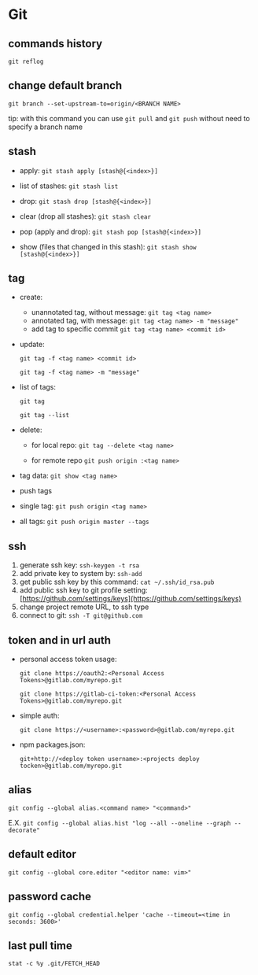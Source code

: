 # Git

## commands history

`git reflog`

## change default branch

`git branch --set-upstream-to=origin/<BRANCH NAME>`

tip: with this command you can use `git pull` and `git push` without need to specify a branch name

## stash

- apply: `git stash apply [stash@{<index>}]`

- list of stashes: `git stash list`

- drop: `git stash drop [stash@{<index>}]`

- clear (drop all stashes): `git stash clear`

- pop (apply and drop): `git stash pop [stash@{<index>}]`

- show (files that changed in this stash): `git stash show [stash@{<index>}]`

## tag

- create:
  - unannotated tag, without message: `git tag <tag name>`
  - annotated tag, with message: `git tag <tag name> -m "message"`
  - add tag to specific commit `git tag <tag name> <commit id>`

- update:

  `git tag -f <tag name> <commit id>`

  `git tag -f <tag name> -m "message"`

- list of tags:

  `git tag`

  `git tag --list`

- delete:

  - for local repo: `git tag --delete <tag name>`

  - for remote repo `git push origin :<tag name>`

- tag data: `git show <tag name>`

- push tags

- single tag: `git push origin <tag name>`
- all tags: `git push origin master --tags`

## ssh

1. generate ssh key: `ssh-keygen -t rsa`
2. add private key to system by: `ssh-add`
3. get public ssh key by this command: `cat ~/.ssh/id_rsa.pub`
4. add public ssh key to git profile setting: [https://github.com/settings/keys](https://github.com/settings/keys)
5. change project remote URL, to ssh type
6. connect to git: `ssh -T git@github.com`

## token and in url auth

- personal access token usage:

  `git clone https://oauth2:<Personal Access Tokens>@gitlab.com/myrepo.git`

  `git clone https://gitlab-ci-token:<Personal Access Tokens>@gitlab.com/myrepo.git`

- simple auth:

  `git clone https://<username>:<password>@gitlab.com/myrepo.git`

- npm packages.json:

  `git+http://<deploy token username>:<projects deploy tocken>@gitlab.com/myrepo.git`

## alias
`git config --global alias.<command name> "<command>"`

E.X. `git config --global alias.hist "log --all --oneline --graph --decorate"`

## default editor

`git config --global core.editor "<editor name: vim>"`

## password cache

`git config --global credential.helper 'cache --timeout=<time in seconds: 3600>'`

## last pull time

`stat -c %y .git/FETCH_HEAD`
